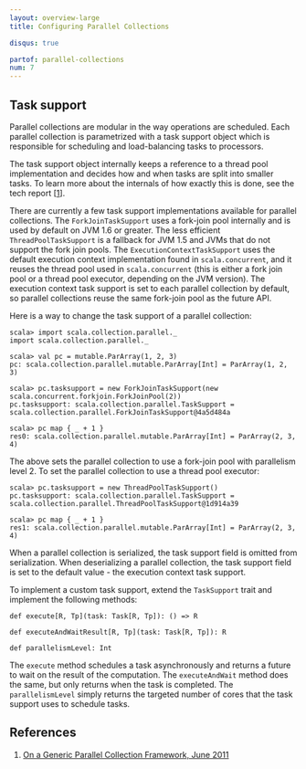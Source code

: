 ```yaml
---
layout: overview-large
title: Configuring Parallel Collections

disqus: true

partof: parallel-collections
num: 7
---
```


## Task support

Parallel collections are modular in the way operations are scheduled. Each parallel
collection is parametrized with a task support object which is responsible for
scheduling and load-balancing tasks to processors.

The task support object internally keeps a reference to a thread pool implementation
and decides how and when tasks are split into smaller tasks.
To learn more about the internals of how exactly this is done, see the tech report \[[1][1]\].

There are currently a few task support implementations available for parallel collections.
The `ForkJoinTaskSupport` uses a fork-join pool internally and is used by default on JVM 1.6 or greater.
The less efficient `ThreadPoolTaskSupport` is a fallback for JVM 1.5 and JVMs that do not support
the fork join pools. The `ExecutionContextTaskSupport` uses the default execution context implementation
found in `scala.concurrent`, and it reuses the thread pool used in
`scala.concurrent` (this is either a fork join pool or a thread pool executor, depending on the JVM version).
The execution context task support is set to each parallel collection by default, so parallel collections
reuse the same fork-join pool as the future API.

Here is a way to change the task support of a parallel collection:

    scala> import scala.collection.parallel._
    import scala.collection.parallel._
    
    scala> val pc = mutable.ParArray(1, 2, 3)
    pc: scala.collection.parallel.mutable.ParArray[Int] = ParArray(1, 2, 3)
    
    scala> pc.tasksupport = new ForkJoinTaskSupport(new scala.concurrent.forkjoin.ForkJoinPool(2))
    pc.tasksupport: scala.collection.parallel.TaskSupport = scala.collection.parallel.ForkJoinTaskSupport@4a5d484a
    
    scala> pc map { _ + 1 }
    res0: scala.collection.parallel.mutable.ParArray[Int] = ParArray(2, 3, 4)

The above sets the parallel collection to use a fork-join pool with parallelism level 2.
To set the parallel collection to use a thread pool executor:

    scala> pc.tasksupport = new ThreadPoolTaskSupport()
    pc.tasksupport: scala.collection.parallel.TaskSupport = scala.collection.parallel.ThreadPoolTaskSupport@1d914a39
    
    scala> pc map { _ + 1 }
    res1: scala.collection.parallel.mutable.ParArray[Int] = ParArray(2, 3, 4)

When a parallel collection is serialized, the task support field is omitted from serialization.
When deserializing a parallel collection, the task support field is set to the default value - the execution context task support.

To implement a custom task support, extend the `TaskSupport` trait and implement the following methods:

    def execute[R, Tp](task: Task[R, Tp]): () => R
    
    def executeAndWaitResult[R, Tp](task: Task[R, Tp]): R
    
    def parallelismLevel: Int

The `execute` method schedules a task asynchronously and returns a future to wait on the result of the computation.
The `executeAndWait` method does the same, but only returns when the task is completed.
The `parallelismLevel` simply returns the targeted number of cores that the task support uses to schedule tasks.






## References

1. [On a Generic Parallel Collection Framework, June 2011][1]

  [1]: http://infoscience.epfl.ch/record/165523/files/techrep.pdf "parallel-collections"
